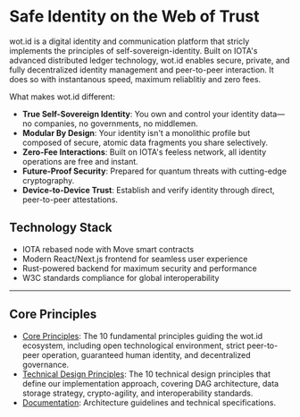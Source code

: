 # Safe Identity on the Web of Trust

wot.id is a digital identity and communication platform that stricly implements the principles of self-sovereign-identity. Built on IOTA's advanced distributed ledger technology, wot.id enables secure, private, and fully decentralized identity management and peer-to-peer interaction. It does so with instantanous speed, maximum reliablitiy and zero fees.

What makes wot.id different:

- **True Self-Sovereign Identity**: You own and control your identity data—no companies, no governments, no middlemen.
- **Modular By Design**: Your identity isn't a monolithic profile but composed of secure, atomic data fragments you share selectively.
- **Zero-Fee Interactions**: Built on IOTA's feeless network, all identity operations are free and instant.
- **Future-Proof Security**: Prepared for quantum threats with cutting-edge cryptography.
- **Device-to-Device Trust**: Establish and verify identity through direct, peer-to-peer attestations.

## Technology Stack
- IOTA rebased node with Move smart contracts
- Modern React/Next.js frontend for seamless user experience
- Rust-powered backend for maximum security and performance
- W3C standards compliance for global interoperability

---

## Core Principles
- [Core Principles](principles/wotid_core_principles.md): The 10 fundamental principles guiding the wot.id ecosystem, including open technological environment, strict peer-to-peer operation, guaranteed human identity, and decentralized governance.
- [Technical Design Principles](principles/wotid_technical_design_principles.md): The 10 technical design principles that define our implementation approach, covering DAG architecture, data storage strategy, crypto-agility, and interoperability standards.
- [Documentation](docs): Architecture guidelines and technical specifications.
